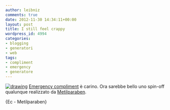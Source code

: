 ```yaml
---
author: leibniz
comments: true
date: 2012-11-30 14:34:11+00:00
layout: post
title: I still feel crappy
wordpress_id: 4994
categories:
- blogging
- generatori
- web
tags:
- compliment
- emergency
- generatore
---
```


[![drawing](http://leibniz.me/images/uploads/2012/11/Schermata-2012-11-30-a-15.28.30.png)](http://leibniz.me/drwaing/uploads/2012/11/Schermata-2012-11-30-a-15.28.30.png)
[Emergency compliment](http://emergencycompliment.com/) è carino. Ora sarebbe bello uno spin-off qualunque realizzato da [Metilparaben](http://metilparaben.blogspot.com/).

{Ec - Metilparaben}
